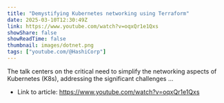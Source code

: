 ```yaml
---
title: "Demystifying Kubernetes networking using Terraform"
date: 2025-03-10T12:30:49Z
link: https://www.youtube.com/watch?v=oqxQr1e1Qxs
showShare: false
showReadTime: false
thumbnail: images/dotnet.png
tags: ["youtube.com/@HashiCorp"]
---
```

The talk centers on the critical need to simplify the networking aspects of Kubernetes (K8s), addressing the significant challenges ...

- Link to article: https://www.youtube.com/watch?v=oqxQr1e1Qxs